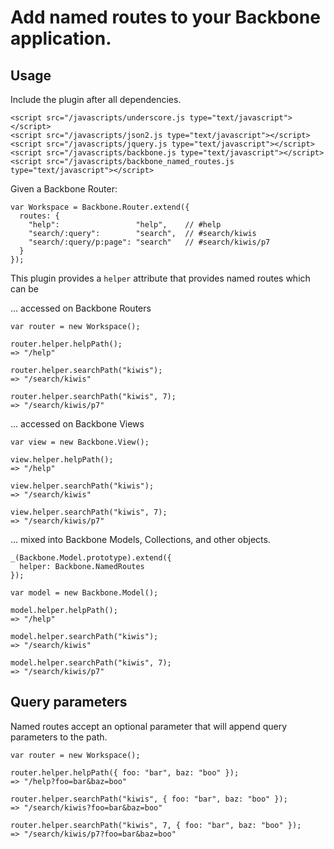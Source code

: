 # Add named routes to your Backbone application.

## Usage

Include the plugin after all dependencies.

    <script src="/javascripts/underscore.js type="text/javascript"></script>
    <script src="/javascripts/json2.js type="text/javascript"></script>
    <script src="/javascripts/jquery.js type="text/javascript"></script>
    <script src="/javascripts/backbone.js type="text/javascript"></script>
    <script src="/javascripts/backbone_named_routes.js type="text/javascript"></script>

Given a Backbone Router:

    var Workspace = Backbone.Router.extend({
      routes: {
        "help":                 "help",    // #help
        "search/:query":        "search",  // #search/kiwis
        "search/:query/p:page": "search"   // #search/kiwis/p7
      }
    });


This plugin provides a `helper` attribute that provides named routes which can be

... accessed on Backbone Routers

    var router = new Workspace();

    router.helper.helpPath();
    => "/help"

    router.helper.searchPath("kiwis");
    => "/search/kiwis"

    router.helper.searchPath("kiwis", 7);
    => "/search/kiwis/p7"


... accessed on Backbone Views

    var view = new Backbone.View();

    view.helper.helpPath();
    => "/help"

    view.helper.searchPath("kiwis");
    => "/search/kiwis"

    view.helper.searchPath("kiwis", 7);
    => "/search/kiwis/p7"


... mixed into Backbone Models, Collections, and other objects.

    _(Backbone.Model.prototype).extend({
      helper: Backbone.NamedRoutes
    });

    var model = new Backbone.Model();

    model.helper.helpPath();
    => "/help"

    model.helper.searchPath("kiwis");
    => "/search/kiwis"

    model.helper.searchPath("kiwis", 7);
    => "/search/kiwis/p7"


## Query parameters

Named routes accept an optional parameter that will append query parameters to the path.

    var router = new Workspace();

    router.helper.helpPath({ foo: "bar", baz: "boo" });
    => "/help?foo=bar&baz=boo"

    router.helper.searchPath("kiwis", { foo: "bar", baz: "boo" });
    => "/search/kiwis?foo=bar&baz=boo"

    router.helper.searchPath("kiwis", 7, { foo: "bar", baz: "boo" });
    => "/search/kiwis/p7?foo=bar&baz=boo"
